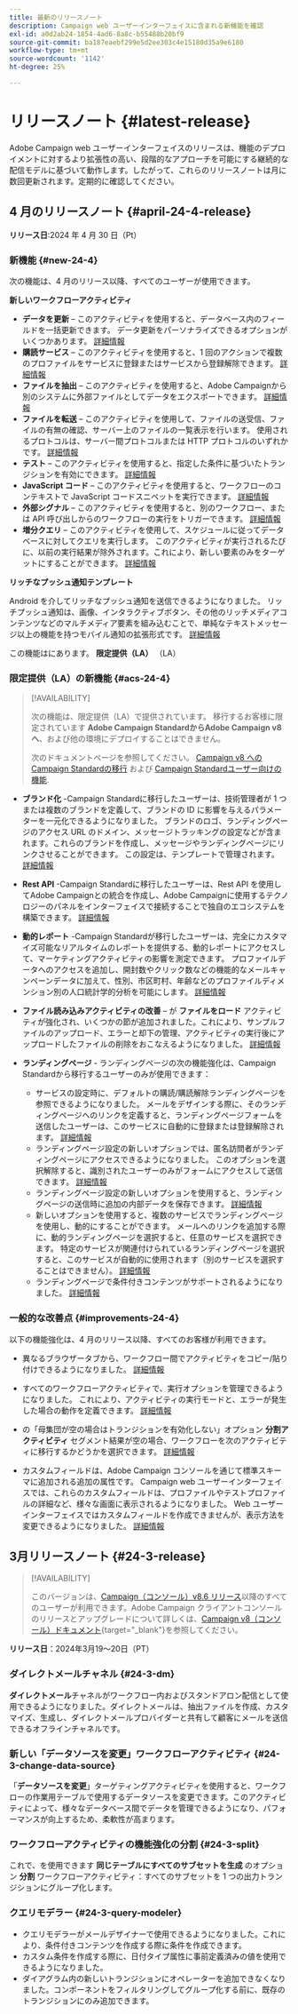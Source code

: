 ```yaml
---
title: 最新のリリースノート
description: Campaign web ユーザーインターフェイスに含まれる新機能を確認
exl-id: a0d2ab24-1854-4ad6-8a8c-b55488b20bf9
source-git-commit: ba187eaebf299e5d2ee303c4e15180d35a9e6180
workflow-type: tm+mt
source-wordcount: '1142'
ht-degree: 25%

---
```


# リリースノート {#latest-release}

<!--Last update: **March 19, 2024**-->

Adobe Campaign web ユーザーインターフェイスのリリースは、機能のデプロイメントに対するより拡張性の高い、段階的なアプローチを可能にする継続的な配信モデルに基づいて動作します。したがって、これらのリリースノートは月に数回更新されます。定期的に確認してください。

## 4 月のリリースノート {#april-24-4-release}

**リリース日**:2024 年 4 月 30 日（Pt）

### 新機能 {#new-24-4}

次の機能は、4 月のリリース以降、すべてのユーザーが使用できます。

**新しいワークフローアクティビティ**

* **データを更新**  – このアクティビティを使用すると、データベース内のフィールドを一括更新できます。 データ更新をパーソナライズできるオプションがいくつかあります。 [詳細情報](../workflows/activities/update-data.md)
* **購読サービス**  – このアクティビティを使用すると、1 回のアクションで複数のプロファイルをサービスに登録またはサービスから登録解除できます。 [詳細情報](../workflows/activities/subscription-services.md)
* **ファイルを抽出**  – このアクティビティを使用すると、Adobe Campaignから別のシステムに外部ファイルとしてデータをエクスポートできます。 [詳細情報](../workflows/activities/extract-file.md)
* **ファイルを転送**  – このアクティビティを使用して、ファイルの送受信、ファイルの有無の確認、サーバー上のファイルの一覧表示を行います。 使用されるプロトコルは、サーバー間プロトコルまたは HTTP プロトコルのいずれかです。 [詳細情報](../workflows/activities/transfer-file.md)
* **テスト**  – このアクティビティを使用すると、指定した条件に基づいたトランジションを有効にできます。 [詳細情報](../workflows/activities/test.md)
* **JavaScript コード**  – このアクティビティを使用すると、ワークフローのコンテキストで JavaScript コードスニペットを実行できます。 [詳細情報](../workflows/activities/javascript-code.md)
* **外部シグナル**  – このアクティビティを使用すると、別のワークフロー、または API 呼び出しからのワークフローの実行をトリガーできます。 [詳細情報](../workflows/activities/external-signal.md)
* **増分クエリ**  – このアクティビティを使用して、スケジュールに従ってデータベースに対してクエリを実行します。 このアクティビティが実行されるたびに、以前の実行結果が除外されます。これにより、新しい要素のみをターゲットにすることができます。 [詳細情報](../workflows/activities/incremental-query.md)

**リッチなプッシュ通知テンプレート**

Android を介してリッチなプッシュ通知を送信できるようになりました。 リッチプッシュ通知は、画像、インタラクティブボタン、その他のリッチメディアコンテンツなどのマルチメディア要素を組み込むことで、単純なテキストメッセージ以上の機能を持つモバイル通知の拡張形式です。 [詳細情報](../push/rich-push.md)

この機能はにあります。 **限定提供（LA）** （LA）

<!--
* **Audit Trail**

The Audit trail feature constantly records a detailed log of actions and events taking place within the Adobe Campaign instance in real-time. It offers a convenient method to access a chronological record of data, addressing queries such as: the status of workflows, the latest individuals to modify them, or the activities performed by users within the instance.
-->

### 限定提供（LA）の新機能 {#acs-24-4}

>[!AVAILABILITY]
>
>次の機能は、限定提供（LA）で提供されています。 移行するお客様に限定されています **Adobe Campaign StandardからAdobe Campaign v8 へ**、および他の環境にデプロイすることはできません。
>
>次のドキュメントページを参照してください。 [Campaign v8 へのCampaign Standardの移行](../rn/acs-migration.md) および [Campaign Standardユーザー向けの機能](https://experienceleague.adobe.com/docs/experience-cloud/campaign/campaign-standard-migration-home.html).

* **ブランド化** -Campaign Standardに移行したユーザーは、技術管理者が 1 つまたは複数のブランドを定義して、ブランドの ID に影響を与えるパラメーターを一元化できるようになりました。 ブランドのロゴ、ランディングページのアクセス URL のドメイン、メッセージトラッキングの設定などが含まれます。これらのブランドを作成し、メッセージやランディングページにリンクさせることができます。 この設定は、テンプレートで管理されます。 [詳細情報](https://experienceleague.adobe.com/docs/experience-cloud/campaign/branding/branding-gs.html)

* **Rest API** -Campaign Standardに移行したユーザーは、Rest API を使用してAdobe Campaignとの統合を作成し、Adobe Campaignに使用するテクノロジーのパネルをインターフェイスで接続することで独自のエコシステムを構築できます。 [詳細情報](https://experienceleague.adobe.com/docs/experience-cloud/campaign/apis/get-started-apis.html)

* **動的レポート** -Campaign Standardが移行したユーザーは、完全にカスタマイズ可能なリアルタイムのレポートを提供する、動的レポートにアクセスして、マーケティングアクティビティの影響を測定できます。 プロファイルデータへのアクセスを追加し、開封数やクリック数などの機能的なメールキャンペーンデータに加えて、性別、市区町村、年齢などのプロファイルディメンション別の人口統計学的分析を可能にします。 [詳細情報](https://experienceleague.adobe.com/docs/experience-cloud/campaign/reporting/get-started-reporting.html)

* **ファイル読み込みアクティビティの改善**  – が **ファイルをロード** アクティビティが強化され、いくつかの節が追加されました。これにより、サンプルファイルのアップロード、エラーと却下の管理、アクティビティの実行後にアップロードしたファイルの削除をおこなえるようになりました。 [詳細情報](../workflows/activities/load-file.md)

* **ランディングページ** - ランディングページの次の機能強化は、Campaign Standardから移行するユーザーのみが使用できます：

   * サービスの設定時に、デフォルトの購読/購読解除ランディングページを参照できるようになりました。 メールをデザインする際に、そのランディングページへのリンクを定義すると、ランディングページフォームを送信したユーザーは、このサービスに自動的に登録または登録解除されます。 [詳細情報](../audience/manage-services.md#create-service)
   * ランディングページ設定の新しいオプションでは、匿名訪問者がランディングページにアクセスできるようになりました。 このオプションを選択解除すると、識別されたユーザーのみがフォームにアクセスして送信できます。 [詳細情報](../landing-pages/create-lp.md#create-landing-page)
   * ランディングページ設定の新しいオプションを使用すると、ランディングページの送信時に追加の内部データを保存できます。 [詳細情報](../landing-pages/create-lp.md#create-landing-page)
   * 新しいオプションを使用すると、複数のサービスでランディングページを使用し、動的にすることができます。 メールへのリンクを追加する際に、動的ランディングページを選択すると、任意のサービスを選択できます。 特定のサービスが関連付けられているランディングページを選択すると、このサービスが自動的に使用されます（別のサービスを選択することはできません）。 [詳細情報](../landing-pages/create-lp.md#define-actions-on-form-submission)
   * ランディングページで条件付きコンテンツがサポートされるようになりました。 [詳細情報](../landing-pages/lp-content.md)

### 一般的な改善点 {#improvements-24-4}

以下の機能強化は、4 月のリリース以降、すべてのお客様が利用できます。
<!--**Workflow - Copy/Paste into another tab**: -->

* 異なるブラウザータブから、ワークフロー間でアクティビティをコピー/貼り付けできるようになりました。 [詳細情報](../workflows/orchestrate-activities.md#copy-activities-copy)

<!--**Workflow - Execution options**: -->

* すべてのワークフローアクティビティで、実行オプションを管理できるようになりました。 これにより、アクティビティの実行モードと、エラーが発生した場合の動作を定義できます。 [詳細情報](../workflows/orchestrate-activities.md#execution-options-execution)

<!-- **Workflow - Split Activity - Support Skipping Empty Transition**: -->

* の「母集団が空の場合はトランジションを有効化しない」オプション **分割アクティビティ** セグメント結果が空の場合、ワークフローを次のアクティビティに移行するかどうかを選択できます。 [詳細情報](../workflows/activities/split.md)

<!--* **Support of custom fields**-->

* カスタムフィールドは、Adobe Campaign コンソールを通じて標準スキーマに追加される追加の属性です。 Campaign web ユーザーインターフェイスでは、これらのカスタムフィールドは、プロファイルやテストプロファイルの詳細など、様々な画面に表示されるようになりました。 Web ユーザーインターフェイスではカスタムフィールドを作成できませんが、表示方法を変更できるようになりました。 [詳細情報](../administration/custom-fields.md)


## 3月リリースノート {#24-3-release}

>[!AVAILABILITY]
>
>このバージョンは、[Campaign（コンソール）v8.6 リリース](https://experienceleague.adobe.com/docs/campaign/campaign-v8/releases/release-notes.html?lang=ja)以降のすべてのユーザーが利用できます。Adobe Campaign クライアントコンソールのリリースとアップグレードについて詳しくは、[Campaign v8（コンソール）ドキュメント](https://experienceleague.adobe.com/docs/campaign/campaign-v8/releases/upgrades.html?lang=ja){target="_blank"}を参照してください。

**リリース日**：2024年3月19～20日（PT）

### ダイレクトメールチャネル {#24-3-dm}

**ダイレクトメール**&#x200B;チャネルがワークフロー内およびスタンドアロン配信として使用できるようになりました。ダイレクトメールは、抽出ファイルを作成、カスタマイズ、生成し、ダイレクトメールプロバイダーと共有して顧客にメールを送信できるオフラインチャネルです。

### 新しい「データソースを変更」ワークフローアクティビティ {#24-3-change-data-source}

「**データソースを変更**」ターゲティングアクティビティを使用すると、ワークフローの作業用テーブルで使用するデータソースを変更できます。このアクティビティによって、様々なデータベース間でデータを管理できるようになり、パフォーマンスが向上するため、柔軟性が高まります。

### ワークフローアクティビティの機能強化の分割 {#24-3-split}

これで、を使用できます **同じテーブルにすべてのサブセットを生成** のオプション **分割** ワークフローアクティビティ：すべてのサブセットを 1 つの出力トランジションにグループ化します。

### クエリモデラー {#24-3-query-modeler}

* クエリモデラーがメールデザイナーで使用できるようになりました。これにより、条件付きコンテンツを作成する際に条件を作成できます。
* カスタム条件を作成する際に、日付タイプ属性に事前定義済みの値を使用できるようになりました。
* ダイアグラム内の新しいトランジションにオペレーターを追加できなくなりました。コンポーネントをフィルタリングしてグループ化する前に、既存のトランジションにのみ追加できます。
